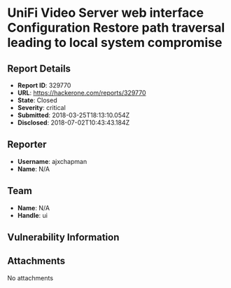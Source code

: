 # UniFi Video Server web interface Configuration Restore path traversal leading to local system compromise

## Report Details
- **Report ID**: 329770
- **URL**: https://hackerone.com/reports/329770
- **State**: Closed
- **Severity**: critical
- **Submitted**: 2018-03-25T18:13:10.054Z
- **Disclosed**: 2018-07-02T10:43:43.184Z

## Reporter
- **Username**: ajxchapman
- **Name**: N/A

## Team
- **Name**: N/A
- **Handle**: ui

## Vulnerability Information


## Attachments
No attachments
